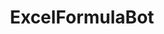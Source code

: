 ---
layout: aitool
title: ExcelFormulaBot 
siteurl: https://excelformulabot.com/
image: assets/images/aitools/excelformulabot.png
description: "Transform your text instructions into Excel formulas in seconds with the help of AI for free. Become
highly proficient in Excel in seconds. Work faster & smarter."
tags: [Programming, AI Tools]
category: coding
pricing: Free 
featured: false 
paidcustomer: false
---